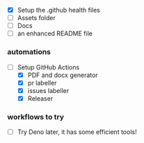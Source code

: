 - [X] Setup the .github health files
- [ ] Assets folder
- [ ] Docs
- [ ] an enhanced README file
### automations
- [ ] Setup GitHub Actions
  - [X] PDF and docx generator
  - [X] pr labeller
  - [X] issues labeller
  - [X] Releaser
### workflows to try
- [ ] Try Deno later, it has some efficient tools!
